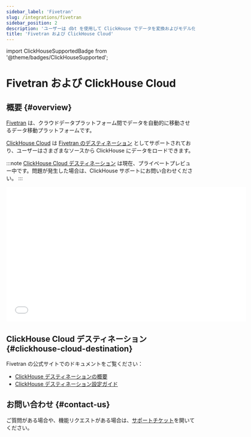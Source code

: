 ```yaml
---
sidebar_label: 'Fivetran'
slug: /integrations/fivetran
sidebar_position: 2
description: 'ユーザーは dbt を使用して ClickHouse でデータを変換およびモデル化できます'
title: 'Fivetran および ClickHouse Cloud'
---
```


import ClickHouseSupportedBadge from '@theme/badges/ClickHouseSupported';


# Fivetran および ClickHouse Cloud

<ClickHouseSupportedBadge/>

## 概要 {#overview}

[Fivetran](https://www.fivetran.com) は、クラウドデータプラットフォーム間でデータを自動的に移動させるデータ移動プラットフォームです。

[ClickHouse Cloud](https://clickhouse.com/cloud) は [Fivetran のデスティネーション](https://fivetran.com/docs/destinations/clickhouse) としてサポートされており、ユーザーはさまざまなソースから ClickHouse にデータをロードできます。

:::note
[ClickHouse Cloud デスティネーション](https://fivetran.com/docs/destinations/clickhouse) は現在、プライベートプレビュー中です。問題が発生した場合は、ClickHouse サポートにお問い合わせください。
:::

<div class='vimeo-container'>
  <iframe src="//www.youtube.com/embed/sWe5JHW3lAs"
    width="640"
    height="360"
    frameborder="0"
    allow="autoplay;
    fullscreen;
    picture-in-picture"
    allowfullscreen>
  </iframe>
</div>

## ClickHouse Cloud デスティネーション {#clickhouse-cloud-destination}

Fivetran の公式サイトでのドキュメントをご覧ください：

- [ClickHouse デスティネーションの概要](https://fivetran.com/docs/destinations/clickhouse)
- [ClickHouse デスティネーション設定ガイド](https://fivetran.com/docs/destinations/clickhouse/setup-guide)

## お問い合わせ {#contact-us}

ご質問がある場合や、機能リクエストがある場合は、[サポートチケット](/about-us/support)を開いてください。
